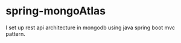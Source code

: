 # spring-mongoAtlas

I set up rest api architecture in mongodb using java spring boot mvc pattern.



